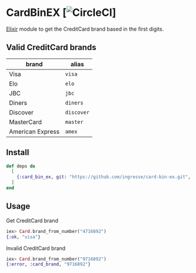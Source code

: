 # CardBinEX [![CircleCI](https://circleci.com/gh/ingresse/card-bin-ex.svg?style=svg&circle-token=85d26c37066199b5453a20bc20b2fe994fc9cd34)]

[Elixir](https://elixir-lang.org/) module to get the CreditCard brand based in the first digits.


## Valid CreditCard brands

 | brand            | alias      |
 |------------------|------------|
 | Visa             | `visa`     |
 | Elo              | `elo`      |
 | JBC              | `jbc`      |
 | Diners           | `diners`   |
 | Discover         | `discover` |
 | MasterCard       | `master`   |
 | American Express | `amex`     |

## Install

```elixir
def deps do
  [
    {:card_bin_ex, git: "https://github.com/ingresse/card-bin-ex.git", tag: "1.0.0"}
  ]
end
```

## Usage

Get CreditCard brand

```elixir
iex> Card.brand_from_number("4716892")
{:ok, "visa"}
```

Invalid CreditCard brand

```elixir
iex> Card.brand_from_number("9716892")
{:error, :card_brand, "9716892"}
```
